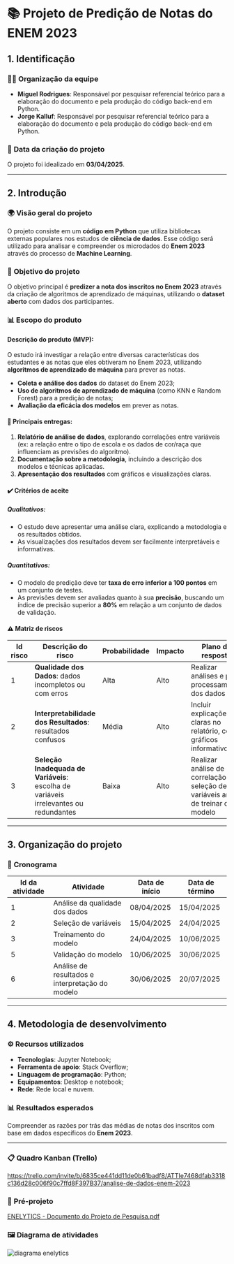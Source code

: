 # 📚 **Projeto de Predição de Notas do ENEM 2023**

## 1. Identificação

### 👨‍💻 **Organização da equipe**

- **Miguel Rodrigues**: Responsável por pesquisar referencial teórico para a elaboração do documento e pela produção do código back-end em Python.
- **Jorge Kalluf**: Responsável por pesquisar referencial teórico para a elaboração do documento e pela produção do código back-end em Python.

### 📅 **Data da criação do projeto**
O projeto foi idealizado em **03/04/2025**.

---

## 2. Introdução

### 🌍 **Visão geral do projeto**
O projeto consiste em um **código em Python** que utiliza bibliotecas externas populares nos estudos de **ciência de dados**. Esse código será utilizado para analisar e compreender os microdados do **Enem 2023** através do processo de **Machine Learning**.

### 🎯 **Objetivo do projeto**
O objetivo principal é **predizer a nota dos inscritos no Enem 2023** através da criação de algoritmos de aprendizado de máquinas, utilizando o **dataset aberto** com dados dos participantes.

### 📊 **Escopo do produto**

#### Descrição do produto (MVP):
O estudo irá investigar a relação entre diversas características dos estudantes e as notas que eles obtiveram no Enem 2023, utilizando **algoritmos de aprendizado de máquina** para prever as notas.

- **Coleta e análise dos dados** do dataset do Enem 2023;
- **Uso de algoritmos de aprendizado de máquina** (como KNN e Random Forest) para a predição de notas;
- **Avaliação da eficácia dos modelos** em prever as notas.

#### 🎁 **Principais entregas**:
1. **Relatório de análise de dados**, explorando correlações entre variáveis (ex: a relação entre o tipo de escola e os dados de cor/raça que influenciam as previsões do algoritmo).
2. **Documentação sobre a metodologia**, incluindo a descrição dos modelos e técnicas aplicadas.
3. **Apresentação dos resultados** com gráficos e visualizações claras.

#### ✔️ **Critérios de aceite**

##### Qualitativos:
- O estudo deve apresentar uma análise clara, explicando a metodologia e os resultados obtidos.
- As visualizações dos resultados devem ser facilmente interpretáveis e informativas.

##### Quantitativos:
- O modelo de predição deve ter **taxa de erro inferior a 100 pontos** em um conjunto de testes.
- As previsões devem ser avaliadas quanto à sua **precisão**, buscando um índice de precisão superior a **80%** em relação a um conjunto de dados de validação.

#### ⚠️ **Matriz de riscos**

| Id risco | Descrição do risco | Probabilidade | Impacto | Plano de resposta | Status do risco |
| --- | --- | --- | --- | --- | --- |
| 1  | **Qualidade dos Dados**: dados incompletos ou com erros | Alta | Alto | Realizar análises e pré-processamento dos dados | Atualmente sem risco |
| 2  | **Interpretabilidade dos Resultados**: resultados confusos | Média | Alto | Incluir explicações claras no relatório, com gráficos informativos | Atualmente sem risco |
| 3  | **Seleção Inadequada de Variáveis**: escolha de variáveis irrelevantes ou redundantes | Baixa | Alto | Realizar análise de correlação e seleção de variáveis antes de treinar o modelo | Atualmente sem risco |

---

## 3. Organização do projeto

### 📅 **Cronograma**

| Id da atividade  | Atividade | Data de início | Data de término |
| ---------------- | --------- | -------------- | --------------- |
| 1  | Análise da qualidade dos dados  | 08/04/2025 | 15/04/2025 | 
| 2  | Seleção de variáveis | 15/04/2025 | 24/04/2025 |
| 3  | Treinamento do modelo  | 24/04/2025 | 10/06/2025 |
| 5  | Validação do modelo  | 10/06/2025 | 30/06/2025 |
| 6  | Análise de resultados e interpretação do modelo  | 30/06/2025 | 20/07/2025 |

---

## 4. Metodologia de desenvolvimento

### ⚙️ **Recursos utilizados**

- **Tecnologias**: Jupyter Notebook;
- **Ferramenta de apoio**: Stack Overflow;
- **Linguagem de programação**: Python;
- **Equipamentos**: Desktop e notebook;
- **Rede**: Rede local e nuvem.

### 📊 **Resultados esperados**
Compreender as razões por trás das médias de notas dos inscritos com base em dados específicos do **Enem 2023**.

---

### 📋 **Quadro Kanban** (Trello)
https://trello.com/invite/b/6835ce441dd11de0b61badf8/ATTIe7468dfab3318c136d28c006f90c7ffd8F397B37/analise-de-dados-enem-2023

### 📄 **Pré-projeto**
[ENELYTICS - Documento do Projeto de Pesquisa.pdf](https://github.com/user-attachments/files/20460438/ENELYTICS.-.Documento.do.Projeto.de.Pesquisa.pdf)

### 🖼️ **Diagrama de atividades**
![diagrama enelytics](https://github.com/user-attachments/assets/fbd04ed7-f56a-4919-b32c-1e194b22367d)
